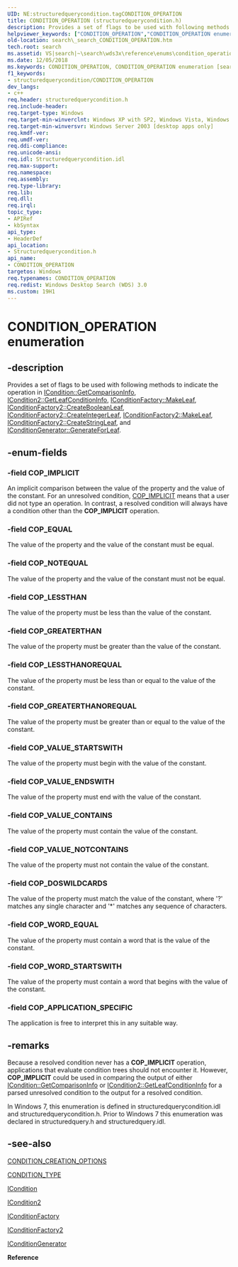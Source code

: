 ```yaml
---
UID: NE:structuredquerycondition.tagCONDITION_OPERATION
title: CONDITION_OPERATION (structuredquerycondition.h)
description: Provides a set of flags to be used with following methods to indicate the operation in ICondition::GetComparisonInfo, ICondition2::GetLeafConditionInfo, IConditionFactory::MakeLeaf, IConditionFactory2::CreateBooleanLeaf, IConditionFactory2::CreateIntegerLeaf, IConditionFactory2::MakeLeaf, IConditionFactory2::CreateStringLeaf, and IConditionGenerator::GenerateForLeaf.helpviewer_keywords: ["CONDITION_OPERATION","CONDITION_OPERATION enumeration [search]","COP_APPLICATION_SPECIFIC","COP_DOSWILDCARDS","COP_EQUAL","COP_GREATERTHAN","COP_GREATERTHANOREQUAL","COP_IMPLICIT","COP_LESSTHAN","COP_LESSTHANOREQUAL","COP_NOTEQUAL","COP_VALUE_CONTAINS","COP_VALUE_ENDSWITH","COP_VALUE_NOTCONTAINS","COP_VALUE_STARTSWITH","COP_WORD_EQUAL","COP_WORD_STARTSWITH","_search_CONDITION_OPERATION","search._search_CONDITION_OPERATION","structuredquerycondition/CONDITION_OPERATION","structuredquerycondition/COP_APPLICATION_SPECIFIC","structuredquerycondition/COP_DOSWILDCARDS","structuredquerycondition/COP_EQUAL","structuredquerycondition/COP_GREATERTHAN","structuredquerycondition/COP_GREATERTHANOREQUAL","structuredquerycondition/COP_IMPLICIT","structuredquerycondition/COP_LESSTHAN","structuredquerycondition/COP_LESSTHANOREQUAL","structuredquerycondition/COP_NOTEQUAL","structuredquerycondition/COP_VALUE_CONTAINS","structuredquerycondition/COP_VALUE_ENDSWITH","structuredquerycondition/COP_VALUE_NOTCONTAINS","structuredquerycondition/COP_VALUE_STARTSWITH","structuredquerycondition/COP_WORD_EQUAL","structuredquerycondition/COP_WORD_STARTSWITH"]
old-location: search\_search_CONDITION_OPERATION.htm
tech.root: search
ms.assetid: VS|search|~\search\wds3x\reference\enums\condition_operation.htm
ms.date: 12/05/2018
ms.keywords: CONDITION_OPERATION, CONDITION_OPERATION enumeration [search], COP_APPLICATION_SPECIFIC, COP_DOSWILDCARDS, COP_EQUAL, COP_GREATERTHAN, COP_GREATERTHANOREQUAL, COP_IMPLICIT, COP_LESSTHAN, COP_LESSTHANOREQUAL, COP_NOTEQUAL, COP_VALUE_CONTAINS, COP_VALUE_ENDSWITH, COP_VALUE_NOTCONTAINS, COP_VALUE_STARTSWITH, COP_WORD_EQUAL, COP_WORD_STARTSWITH, _search_CONDITION_OPERATION, search._search_CONDITION_OPERATION, structuredquerycondition/CONDITION_OPERATION, structuredquerycondition/COP_APPLICATION_SPECIFIC, structuredquerycondition/COP_DOSWILDCARDS, structuredquerycondition/COP_EQUAL, structuredquerycondition/COP_GREATERTHAN, structuredquerycondition/COP_GREATERTHANOREQUAL, structuredquerycondition/COP_IMPLICIT, structuredquerycondition/COP_LESSTHAN, structuredquerycondition/COP_LESSTHANOREQUAL, structuredquerycondition/COP_NOTEQUAL, structuredquerycondition/COP_VALUE_CONTAINS, structuredquerycondition/COP_VALUE_ENDSWITH, structuredquerycondition/COP_VALUE_NOTCONTAINS, structuredquerycondition/COP_VALUE_STARTSWITH, structuredquerycondition/COP_WORD_EQUAL, structuredquerycondition/COP_WORD_STARTSWITH
f1_keywords:
- structuredquerycondition/CONDITION_OPERATION
dev_langs:
- c++
req.header: structuredquerycondition.h
req.include-header: 
req.target-type: Windows
req.target-min-winverclnt: Windows XP with SP2, Windows Vista, Windows 7 [desktop apps only]
req.target-min-winversvr: Windows Server 2003 [desktop apps only]
req.kmdf-ver: 
req.umdf-ver: 
req.ddi-compliance: 
req.unicode-ansi: 
req.idl: Structuredquerycondition.idl
req.max-support: 
req.namespace: 
req.assembly: 
req.type-library: 
req.lib: 
req.dll: 
req.irql: 
topic_type:
- APIRef
- kbSyntax
api_type:
- HeaderDef
api_location:
- Structuredquerycondition.h
api_name:
- CONDITION_OPERATION
targetos: Windows
req.typenames: CONDITION_OPERATION
req.redist: Windows Desktop Search (WDS) 3.0
ms.custom: 19H1
---
```


# CONDITION_OPERATION enumeration


## -description


Provides a set of flags to be used with following methods to indicate the operation in 
    <a href="https://docs.microsoft.com/windows/desktop/api/structuredquerycondition/nf-structuredquerycondition-icondition-getcomparisoninfo">ICondition::GetComparisonInfo</a>, 
    <a href="https://docs.microsoft.com/windows/desktop/api/structuredquerycondition/nf-structuredquerycondition-icondition2-getleafconditioninfo">ICondition2::GetLeafConditionInfo</a>, 
    <a href="https://docs.microsoft.com/windows/desktop/api/structuredquery/nf-structuredquery-iconditionfactory-makeleaf">IConditionFactory::MakeLeaf</a>, 
    <a href="https://docs.microsoft.com/windows/desktop/api/structuredquery/nf-structuredquery-iconditionfactory2-createbooleanleaf">IConditionFactory2::CreateBooleanLeaf</a>, 
    <a href="https://docs.microsoft.com/windows/desktop/api/structuredquery/nf-structuredquery-iconditionfactory2-createintegerleaf">IConditionFactory2::CreateIntegerLeaf</a>, 
    <a href="https://docs.microsoft.com/windows/desktop/api/structuredquery/nf-structuredquery-iconditionfactory2-createleaf">IConditionFactory2::MakeLeaf</a>, 
    <a href="https://docs.microsoft.com/windows/desktop/api/structuredquery/nf-structuredquery-iconditionfactory2-createstringleaf">IConditionFactory2::CreateStringLeaf</a>, and 
    <a href="https://docs.microsoft.com/windows/desktop/api/structuredquery/nf-structuredquery-iconditiongenerator-generateforleaf">IConditionGenerator::GenerateForLeaf</a>.        
         


## -enum-fields




### -field COP_IMPLICIT

An implicit comparison between the value of the property and the value of the constant. For an unresolved condition, <a href="https://docs.microsoft.com/windows/desktop/api/structuredquerycondition/ne-structuredquerycondition-condition_operation">COP_IMPLICIT</a> means that a user did not type an operation. In contrast, a resolved condition will always have a condition other than the <b>COP_IMPLICIT</b> operation.


### -field COP_EQUAL

The value of the property and the value of the constant must be equal.


### -field COP_NOTEQUAL

The value of the property and the value of the constant must not be equal.


### -field COP_LESSTHAN

The value of the property must be less than the value of the constant.


### -field COP_GREATERTHAN

The value of the property must be greater than the value of the constant.


### -field COP_LESSTHANOREQUAL

The value of the property must be less than or equal to the value of the constant.


### -field COP_GREATERTHANOREQUAL

The value of the property must be greater than or equal to the value of the constant.


### -field COP_VALUE_STARTSWITH

The value of the property must begin with the value of the constant.


### -field COP_VALUE_ENDSWITH

The value of the property must end with the value of the constant.


### -field COP_VALUE_CONTAINS

The value of the property must contain the value of the constant.


### -field COP_VALUE_NOTCONTAINS

The value of the property must not contain the value of the constant.


### -field COP_DOSWILDCARDS

The value of the property must match the value of the constant, where '?' matches any single character and '*' matches any sequence of characters.


### -field COP_WORD_EQUAL

The value of the property must contain a word that is the value of the constant.


### -field COP_WORD_STARTSWITH

The value of the property must contain a word that begins with the value of the constant.


### -field COP_APPLICATION_SPECIFIC

The application is free to interpret this in any suitable way.


## -remarks



Because a resolved condition never has a <b>COP_IMPLICIT</b> operation, applications that evaluate condition trees should not encounter it. However, <b>COP_IMPLICIT</b> could be used in comparing the output of either <a href="https://docs.microsoft.com/windows/desktop/api/structuredquerycondition/nf-structuredquerycondition-icondition-getcomparisoninfo">ICondition::GetComparisonInfo</a> or <a href="https://docs.microsoft.com/windows/desktop/api/structuredquerycondition/nf-structuredquerycondition-icondition2-getleafconditioninfo">ICondition2::GetLeafConditionInfo</a> for a parsed unresolved condition to the output for a resolved condition.

In Windows 7, this enumeration is defined in structuredquerycondition.idl and structuredquerycondition.h. Prior to Windows 7 this enumeration was declared in structuredquery.h and structuredquery.idl.




## -see-also




<a href="https://docs.microsoft.com/windows/desktop/api/structuredquery/ne-structuredquery-condition_creation_options">CONDITION_CREATION_OPTIONS</a>



<a href="https://docs.microsoft.com/windows/win32/api/structuredquerycondition/ne-structuredquerycondition-condition_type">CONDITION_TYPE</a>



<a href="https://docs.microsoft.com/windows/desktop/api/structuredquerycondition/nn-structuredquerycondition-icondition">ICondition</a>



<a href="https://docs.microsoft.com/windows/desktop/api/structuredquerycondition/nn-structuredquerycondition-icondition2">ICondition2</a>



<a href="https://docs.microsoft.com/windows/desktop/api/structuredquery/nn-structuredquery-iconditionfactory">IConditionFactory</a>



<a href="https://docs.microsoft.com/windows/desktop/api/structuredquery/nn-structuredquery-iconditionfactory2">IConditionFactory2</a>



<a href="https://docs.microsoft.com/windows/desktop/api/structuredquery/nn-structuredquery-iconditiongenerator">IConditionGenerator</a>



<b>Reference</b>
 

 

